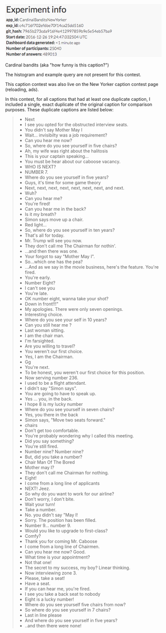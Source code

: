 
![](info.png)

Cardinal bandits (aka "how funny is this caption?")

The histogram and example query are not present for this contest.


This caption contest was also live on the New Yorker caption contest page
(reloading, ads).

In this contest, for all captions that had at least one duplicate caption, I
included a single, exact duplicate of the original caption for comparison
purposes. These duplicate captions are listed below:


> * Next
> * I see you opted for the obstructed interview seats.
> * You didn't say Mother May I
> * Wait... invisibilty was a job requirement?
> * Can you hear me now?
> * So, where do you see yourself in five chairs?
> * Ah, my wife was right about the halitosis
> * This is your captain speaking...
> * You must be hear about our caboose vacancy.
> * WHO IS NEXT?
> * NUMBER 7.
> * Where do you see yourself in five years?
> * Guys, it's time for some game theory
> * Next, next, next, next, next, next, next, and next.
> * Wuh?
> * Can you hear me?
> * You're fired!
> * Can you hear me in the back?
> * Is it my breath?
> * Simon says move up a chair.
> * Red light...
> * So, where do you see yourself in ten years?
> * That's all for today.
> * Mr. Trump will see you now.
> * They don't call me The Chairman for nothin'.
> * ...and then there was one.
> * Your forgot to say "Mother May I".
> * So...which one has the pea?
> * ...And as we say in the movie business, here's the feature. You're fired.
> * You're early.
> * Number Eight?
> * I can't see you
> * You're late.
> * OK number eight, wanna take your shot?
> * Down in front!!!"
> * My apologies. There were only seven openings.
> * Interesting choice.
> * Where do you see your self in 10 years?
> * Can you still hear me ?
> * Last woman sitting.
> * I am the chair man.
> * I'm farsighted.
> * Are you willing to travel?
> * You weren't our first choice.
> * Yes, I am the Chairman.
> * Gg
> * You're next.
> * To be honest, you weren't our first choice for this position.
> * Now serving number 236.
> * I used to be a flight attendant.
> * I didn't say "Simon says".
> * You are going to have to speak up.
> * Yes ... you, in the back.
> * I hope 8 is my lucky number
> * Where do you see yourself in seven chairs?
> * Yes, you there in the back
> * Simon says, "Move two seats forward."
> * chairs
> * Don't get too comfortable.
> * You're probably wondering why I called this meeting.
> * Did you say something?
> * You're still fired.
> * Number nine? Number nine?
> * But, did you take a number?
> * Chair Man Of The Bored
> * Mother may I?
> * They don't call me Chairman for nothing.
> * Eight!
> * I come from a long line of applicants
> * NEXT! Jeez.
> * So why do you want to work for our airline?
> * Don't worry, I don't bite.
> * Wait your turn!
> * Take a number.
> * No. you didn't say "May I!
> * Sorry. The position has been filled.
> * Number 9... number 9.
> * Would you like to upgrade to first-class?
> * Comfy?
> * Thank you for coming Mr. Caboose
> * I come from a long line of Chairmen.
> * Can you hear me now? Good.
> * What time is your appointment?
> * Not that one!
> * The secret to my success, my boy? Linear thinking.
> * Now interviewing zone 3.
> * Please, take a seat!
> * Have a seat.
> * If you can hear me, you're fired.
> * I see you take a back seat to nobody
> * Eight is a lucky number!
> * Where do you see yourself five chairs from now?
> * So where do you see yourself in 7 chairs?
> * Last in line please
> * And where do you see yourself in five years?
> * ..and then there were none!

